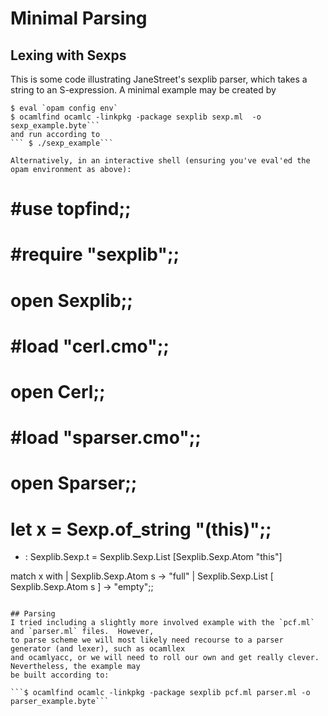 
# Minimal Parsing
## Lexing with Sexps
This is some code illustrating JaneStreet's sexplib parser, which takes a string to an S-expression.
A minimal example may be created by 
```
$ eval `opam config env`
$ ocamlfind ocamlc -linkpkg -package sexplib sexp.ml  -o sexp_example.byte```
and run according to
``` $ ./sexp_example```

Alternatively, in an interactive shell (ensuring you've eval'ed the opam environment as above):

```
# #use topfind;;
# #require "sexplib";;
# open Sexplib;;
# #load "cerl.cmo";;
# open Cerl;;
# #load "sparser.cmo";;
# open Sparser;;

# let x = Sexp.of_string "(this)";;
- : Sexplib.Sexp.t = Sexplib.Sexp.List [Sexplib.Sexp.Atom "this"]

match x with 
  | Sexplib.Sexp.Atom s -> "full"
  | Sexplib.Sexp.List [ Sexplib.Sexp.Atom s ] -> "empty";;
```

## Parsing
I tried including a slightly more involved example with the `pcf.ml` and `parser.ml` files.  However,
to parse scheme we will most likely need recourse to a parser generator (and lexer), such as ocamllex
and ocamlyacc, or we will need to roll our own and get really clever.  Nevertheless, the example may
be built according to:

```$ ocamlfind ocamlc -linkpkg -package sexplib pcf.ml parser.ml -o parser_example.byte```
